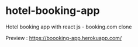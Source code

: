 # hotel-booking-app
Hotel booking app with react js - booking.com clone

Preview : https://boooking-app.herokuapp.com/
